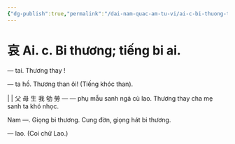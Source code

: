 ```yaml
---
{"dg-publish":true,"permalink":"/dai-nam-quac-am-tu-vi/ai-c-bi-thuong-tieng-bi-ai/","tags":["âm-tự-vị"],"created":"2025-08-15T14:51:49.591+07:00"}
---
```


# 哀 Ai. c. Bi thương; tiếng bi ai.

— tai. Thương thay !

— ta hồ. Thương than ôi! (Tiếng khóc than).

| | 父 母 生 我 劬 勞 — — phụ mẫu sanh ngả cù lao. Thương thay cha mẹ sanh ta khó nhọc.

Nam —. Giọng bi thương. Cung đờn, giọng hát bi thương.

— lao. (Coi chữ Lao.)